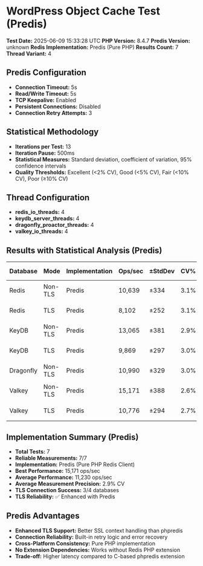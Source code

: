 # WordPress Object Cache Test (Predis)

**Test Date:** 2025-06-09 15:33:28 UTC
**PHP Version:** 8.4.7
**Predis Version:** unknown
**Redis Implementation:** Predis (Pure PHP)
**Results Count:** 7
**Thread Variant:** 4

## Predis Configuration

- **Connection Timeout:** 5s
- **Read/Write Timeout:** 5s
- **TCP Keepalive:** Enabled
- **Persistent Connections:** Disabled
- **Connection Retry Attempts:** 3

## Statistical Methodology

- **Iterations per Test:** 13
- **Iteration Pause:** 500ms
- **Statistical Measures:** Standard deviation, coefficient of variation, 95% confidence intervals
- **Quality Thresholds:** Excellent (<2% CV), Good (<5% CV), Fair (<10% CV), Poor (≥10% CV)

## Thread Configuration

- **redis_io_threads:** 4
- **keydb_server_threads:** 4
- **dragonfly_proactor_threads:** 4
- **valkey_io_threads:** 4

## Results with Statistical Analysis (Predis)

| Database | Mode | Implementation | Ops/sec | ±StdDev | CV% | Quality | Latency(ms) | ±StdDev | P95 Lat | P99 Lat | 95% CI | Iterations |
| --- | --- | --- | --- | --- | --- | --- | --- | --- | --- | --- | --- | --- | 
| Redis | Non-TLS | Predis | 10,639 | ±334 | 3.1% | 🟡 good | 0.094 | ±0.003 | 0.135 | 0.162 | 10,453-10,824 | 13 |
| Redis | TLS | Predis | 8,102 | ±252 | 3.1% | 🟡 good | 0.123 | ±0.004 | 0.172 | 0.211 | 7,963-8,242 | 13 |
| KeyDB | Non-TLS | Predis | 13,065 | ±381 | 2.9% | 🟡 good | 0.076 | ±0.002 | 0.120 | 0.140 | 12,854-13,276 | 13 |
| KeyDB | TLS | Predis | 9,869 | ±297 | 3.0% | 🟡 good | 0.101 | ±0.003 | 0.149 | 0.177 | 9,704-10,034 | 13 |
| Dragonfly | Non-TLS | Predis | 10,990 | ±329 | 3.0% | 🟡 good | 0.091 | ±0.003 | 0.135 | 0.161 | 10,807-11,172 | 13 |
| Valkey | Non-TLS | Predis | 15,171 | ±388 | 2.6% | 🟡 good | 0.065 | ±0.002 | 0.106 | 0.124 | 14,956-15,386 | 13 |
| Valkey | TLS | Predis | 10,776 | ±294 | 2.7% | 🟡 good | 0.092 | ±0.003 | 0.142 | 0.168 | 10,613-10,939 | 13 |

## Implementation Summary (Predis)

- **Total Tests:** 7
- **Reliable Measurements:** 7/7
- **Implementation:** Predis (Pure PHP Redis Client)
- **Best Performance:** 15,171 ops/sec
- **Average Performance:** 11,230 ops/sec
- **Average Measurement Precision:** 2.9% CV
- **TLS Connection Success:** 3/4 databases
- **TLS Reliability:** ✅ Enhanced with Predis

## Predis Advantages

- **Enhanced TLS Support:** Better SSL context handling than phpredis
- **Connection Reliability:** Built-in retry logic and error recovery
- **Cross-Platform Consistency:** Pure PHP implementation
- **No Extension Dependencies:** Works without Redis PHP extension
- **Trade-off:** Higher latency compared to C-based phpredis extension
